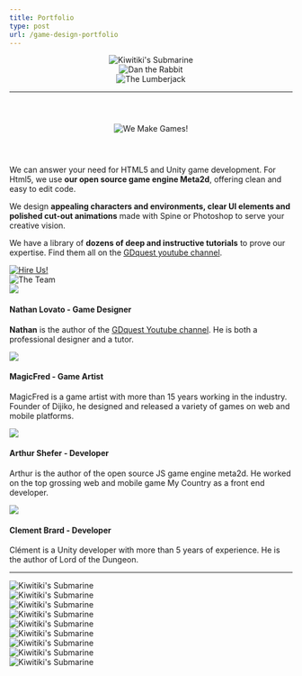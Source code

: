 ```yaml
---
title: Portfolio
type: post
url: /game-design-portfolio
---
```


<header grid>
    <div column>
        <img src="/img/page/portfolio/content/header/gdquest_portfolio_magicfred_kiwitiki_submarine.png" class="img-responsive" alt="Kiwitiki's Submarine">
    </div>
    <div column>
        <img src="/img/page/portfolio/content/header/gdquest-portfolio-Dan-The-Rabbit.jpg" class="img-responsive" alt="Dan the Rabbit">
    </div>
    <div column>
        <img src="/img/page/portfolio/content/header/gdquest-portfolio-The-Lumberjack.jpg" class="img-responsive" alt="The Lumberjack">
    </div>
    <hr>
</header>

<section class="-center">
    <header>
        <img class="-center" src="/img/page/portfolio/banner-we-make-games.png" alt="We Make Games!" class="img-responsive center-block" />
    </header>
    <article>
        <div grid>
            <div column>
                <p> We can answer your need for HTML5 and Unity game development. For Html5, we use <strong>our open source game engine Meta2d</strong>, offering clean and easy to edit code. </p>
            </div>
            <div column>
                <p> We design <strong>appealing characters and environments, clear UI elements and polished cut-out animations</strong> made with Spine or Photoshop to serve your creative vision. </p>
            </div>
            <div column>
                <p> We have a library of <strong>dozens of deep and instructive tutorials</strong> to prove our expertise. Find them all on the <a href="https://www.youtube.com/c/gdquest">GDquest youtube channel</a>. </p>
            </div>
        </div>
        <!-- The team -->
        <div class="-center">
            <a href="mailto:Nathan@GDquest.com"> <img src="/img/page/portfolio/button-hire-us.png" alt="Hire Us!" /> </a>
        </div>
        <div class="-center">
            <img src="/img/page/portfolio/banner-the-team.png" alt="The Team" />
        </div>
        <div grid>
            <div column="3">
                <img src="/img/page/portfolio/avatars/avatar-nathan.png" class="img-responsive center-block">
                <h4>Nathan Lovato - Game Designer</h4>
                <p><strong>Nathan</strong> is the author of the <a href="http://youtube.com/c/gdquest">GDquest Youtube channel</a>. He is both a professional designer and a tutor.</p>
            </div>
            <div column="3">
                <img src="/img/page/portfolio/avatars/avatar-magicfred.png" class="img-responsive center-block">
                <h4>MagicFred - Game Artist</h4>
                <p>MagicFred is a game artist with more than 15 years working in the industry. Founder of Dijiko, he designed and released a variety of games on web and mobile platforms.</p>
            </div>
            <div column="3">
                <img src="/img/page/portfolio/avatars/avatar-arthur.png" class="img-responsive center-block">
                <h4>Arthur Shefer - Developer</h4>
                <p>Arthur is the author of the open source JS game engine meta2d. He worked on the top grossing web and mobile game My Country as a front end developer.</p>
            </div>
            <div column="3">
                <img src="/img/page/portfolio/avatars/avatar-clement.png" class="img-responsive center-block">
                <h4>Clement Brard - Developer</h4>
                <p>Clément is a Unity developer with more than 5 years of experience. He is the author of Lord of the Dungeon.</p>
            </div>
        </div>
        <hr>
        <!-- Our work -->
        <div grid>
            <div column>
                <img src="/img/page/portfolio/content/gdquest-game-design-portfolio-4.png" class="img-responsive" alt="Kiwitiki's Submarine">
            </div>
            <div column>
                <img src="/img/page/portfolio/content/gdquest-game-design-portfolio-5.png" class="img-responsive" alt="Kiwitiki's Submarine">
            </div>
            <div column>
                <img src="/img/page/portfolio/content/gdquest-game-design-portfolio-6.jpg" class="img-responsive" alt="Kiwitiki's Submarine">
            </div>
        </div>
        <div grid>
            <div column>
                <img src="/img/page/portfolio/content/gdquest-game-design-portfolio-7.png" class="img-responsive" alt="Kiwitiki's Submarine">
            </div>
            <div column>
                <img src="/img/page/portfolio/content/gdquest-game-design-portfolio-8.png" class="img-responsive" alt="Kiwitiki's Submarine">
            </div>
            <div column>
                <img src="/img/page/portfolio/content/gdquest-game-design-portfolio-9.png" class="img-responsive" alt="Kiwitiki's Submarine">
            </div>
        </div>
        <div grid>
            <div column>
                <img src="/img/page/portfolio/content/gdquest-game-design-portfolio-1.jpg" class="img-responsive" alt="Kiwitiki's Submarine">
            </div>
            <div column>
                <img src="/img/page/portfolio/content/gdquest-game-design-portfolio-2.jpg" class="img-responsive" alt="Kiwitiki's Submarine">
            </div>
            <div column>
                <img src="/img/page/portfolio/content/gdquest-game-design-portfolio-3.jpg" class="img-responsive" alt="Kiwitiki's Submarine">
            </div>
    </article>
</section>
